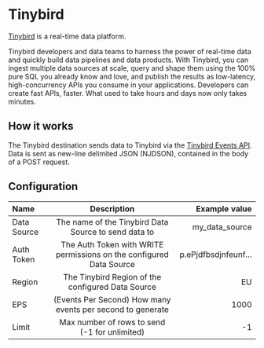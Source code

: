 # Tinybird

[Tinybird](https://www.tinybird.co/) is a real-time data platform.

Tinybird developers and data teams to harness the power of real-time data and quickly build data pipelines and data products. With Tinybird, you can ingest multiple data sources at scale, query and shape them using the 100% pure SQL you already know and love, and publish the results as low-latency, high-concurrency APIs you consume in your applications. Developers can create fast APIs, faster. What used to take hours and days now only takes minutes.

## How it works

The Tinybird destination sends data to Tinybird via the [Tinybird Events API](https://www.tinybird.co/docs/ingest/events-api.html). Data is sent as new-line delimited JSON (NJDSON), contained in the body of a POST request.

## Configuration

| Name        |                             Description                             |        Example value |
| :---------- | :-----------------------------------------------------------------: | -------------------: |
| Data Source |        The name of the Tinybird Data Source to send data to         |       my_data_source |
| Auth Token  | The Auth Token with WRITE permissions on the configured Data Source | p.ePjdfbsdjnfeunf... |
| Region      |          The Tinybird Region of the configured Data Source          |                   EU |
| EPS         |     (Events Per Second) How many events per second to generate      |                 1000 |
| Limit       |            Max number of rows to send (-1 for unlimited)            |                   -1 |
